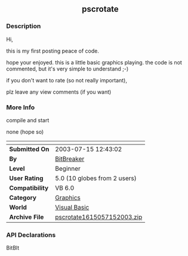 ﻿<div align="center">

## pscrotate


</div>

### Description

Hi,

this is my first posting peace of code.

hope your enjoyed. this is a little basic graphics playing. the code is not commented, but it's very simple to understand ;-)

if you don't want to rate (so not really important),

plz leave any view comments (if you want)
 
### More Info
 
compile and start

none (hope so)


<span>             |<span>
---                |---
**Submitted On**   |2003-07-15 12:43:02
**By**             |[BitBreaker](https://github.com/Planet-Source-Code/PSCIndex/blob/master/ByAuthor/bitbreaker.md)
**Level**          |Beginner
**User Rating**    |5.0 (10 globes from 2 users)
**Compatibility**  |VB 6\.0
**Category**       |[Graphics](https://github.com/Planet-Source-Code/PSCIndex/blob/master/ByCategory/graphics__1-46.md)
**World**          |[Visual Basic](https://github.com/Planet-Source-Code/PSCIndex/blob/master/ByWorld/visual-basic.md)
**Archive File**   |[pscrotate1615057152003\.zip](https://github.com/Planet-Source-Code/bitbreaker-pscrotate__1-46932/archive/master.zip)

### API Declarations

BitBlt





